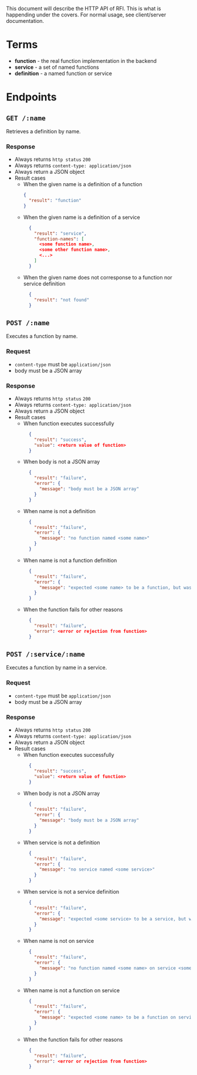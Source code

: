 This document will describe the HTTP API of RFI. This is what is happending under the covers. For normal usage, see client/server documentation.

Terms
=====
* __function__ - the real function implementation in the backend
* __service__ - a set of named functions
* __definition__ - a named function or service

Endpoints
=========

`GET /:name`
------------
Retrieves a definition by name.

### Response
* Always returns `http status` `200`
* Always returns `content-type: application/json`
* Always return a JSON object
* Result cases
  * When the given name is a definition of a function
    ```json
    {
      "result": "function"
    }
    ```
  * When the given name is a definition of a service
    ```json
      {
        "result": "service",
        "function-names": [
          <some function name>,
          <some other function name>,
          <...>
        ]
      }
    ```
  * When the given name does not corresponse to a function nor service definition
    ```json
      {
        "result": "not found"
      }
    ```

`POST /:name`
-------------
Executes a function by name.

### Request
* `content-type` must be `application/json`
* body must be a JSON array

### Response
* Always returns `http status` `200`
* Always returns `content-type: application/json`
* Always return a JSON object
* Result cases
  * When function executes successfully
    ```json
      {
        "result": "success",
        "value": <return value of function>
      }
    ```
  * When body is not a JSON array
    ```json
      {
        "result": "failure",
        "error": {
          "message": "body must be a JSON array"
        }
      }
    ```
  * When name is not a definition
    ```json
      {
        "result": "failure",
        "error": {
          "message": "no function named <some name>"
        }
      }
    ```
  * When name is not a function definition
    ```json
      {
        "result": "failure",
        "error": {
          "message": "expected <some name> to be a function, but was a service"
        }
      }
    ```
  * When the function fails for other reasons
    ```json
      {
        "result": "failure",
        "error": <error or rejection from function>
      }
    ```

`POST /:service/:name`
----------------------
Executes a function by name in a service.

### Request
* `content-type` must be `application/json`
* body must be a JSON array

### Response
* Always returns `http status` `200`
* Always returns `content-type: application/json`
* Always return a JSON object
* Result cases
  * When function executes successfully
    ```json
      {
        "result": "success",
        "value": <return value of function>
      }
    ```
  * When body is not a JSON array
    ```json
      {
        "result": "failure",
        "error": {
          "message": "body must be a JSON array"
        }
      }
    ```
  * When service is not a definition
    ```json
      {
        "result": "failure",
        "error": {
          "message": "no service named <some service>"
        }
      }
    ```
  * When service is not a service definition
    ```json
      {
        "result": "failure",
        "error": {
          "message": "expected <some service> to be a service, but was a function"
        }
      }
    ```
  * When name is not on service
    ```json
      {
        "result": "failure",
        "error": {
          "message": "no function named <some name> on service <some service>"
        }
      }
    ```
  * When name is not a function on service
    ```json
      {
        "result": "failure",
        "error": {
          "message": "expected <some name> to be a function on service <some service>"
        }
      }
  * When the function fails for other reasons
    ```json
      {
        "result": "failure",
        "error": <error or rejection from function>
      }
    ```
